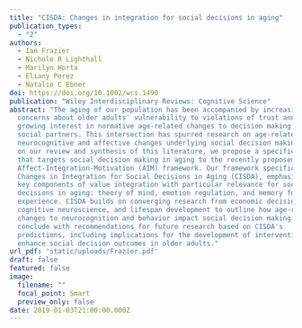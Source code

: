 ```yaml
---
title: "CISDA: Changes in integration for social decisions in aging"
publication_types:
  - "2"
authors:
  - Ian Frazier
  - Nichole R Lighthall
  - Marilyn Horta
  - Eliany Perez
  - Natalie C Ebner
doi: https://doi.org/10.1002/wcs.1490
publication: "Wiley Interdisciplinary Reviews: Cognitive Science"
abstract: "The aging of our population has been accompanied by increasing
  concerns about older adults' vulnerability to violations of trust and a
  growing interest in normative age‐related changes to decision making involving
  social partners. This intersection has spurred research on age‐related
  neurocognitive and affective changes underlying social decision making. Based
  on our review and synthesis of this literature, we propose a specification
  that targets social decision making in aging to the recently proposed
  Affect‐Integration‐Motivation (AIM) framework. Our framework specification,
  Changes in Integration for Social Decisions in Aging (CISDA), emphasizes three
  key components of value integration with particular relevance for social
  decisions in aging: theory of mind, emotion regulation, and memory for past
  experience. CISDA builds on converging research from economic decision making,
  cognitive neuroscience, and lifespan development to outline how age‐related
  changes to neurocognition and behavior impact social decision making. We
  conclude with recommendations for future research based on CISDA's
  predictions, including implications for the development of interventions to
  enhance social decision outcomes in older adults."
url_pdf: 'static/uploads/Frazier.pdf'
draft: false
featured: false
image:
  filename: ""
  focal_point: Smart
  preview_only: false
date: 2019-01-03T21:00:00.000Z
---
```

